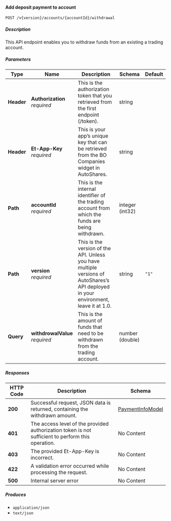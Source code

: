 
<a name="internalaccounts_createwithdrawalpayment"></a>
#### Add deposit payment to account
```
POST /v{version}/accounts/{accountId}/withdrawal
```


##### Description
This API endpoint enables you to withdraw funds from an existing a trading account.


##### Parameters

|Type|Name|Description|Schema|Default|
|---|---|---|---|---|
|**Header**|**Authorization**  <br>*required*|This is the authorization token that you retrieved from the first endpoint (/token).|string||
|**Header**|**Et-App-Key**  <br>*required*|This is your app’s unique key that can be retrieved from the BO Companies widget in AutoShares.|string||
|**Path**|**accountId**  <br>*required*|This is the internal identifier of the trading account from which the funds are being withdrawn.|integer (int32)||
|**Path**|**version**  <br>*required*|This is the version of the API. Unless you have multiple versions of AutoShares’s API deployed in your environment, leave it at 1.0.|string|`"1"`|
|**Query**|**withdrowalValue**  <br>*required*|This is the amount of funds that need to be withdrawn from the trading account.|number (double)||


##### Responses

|HTTP Code|Description|Schema|
|---|---|---|
|**200**|Successful request, JSON data is returned, containing the withdrawn amount.|[PaymentInfoModel](#paymentinfomodel)|
|**401**|The access level of the provided authorization token is not sufficient to perform this operation.|No Content|
|**403**|The provided Et-App-Key is incorrect.|No Content|
|**422**|A validation error occurred while processing the request.|No Content|
|**500**|Internal server error|No Content|


##### Produces

* `application/json`
* `text/json`



